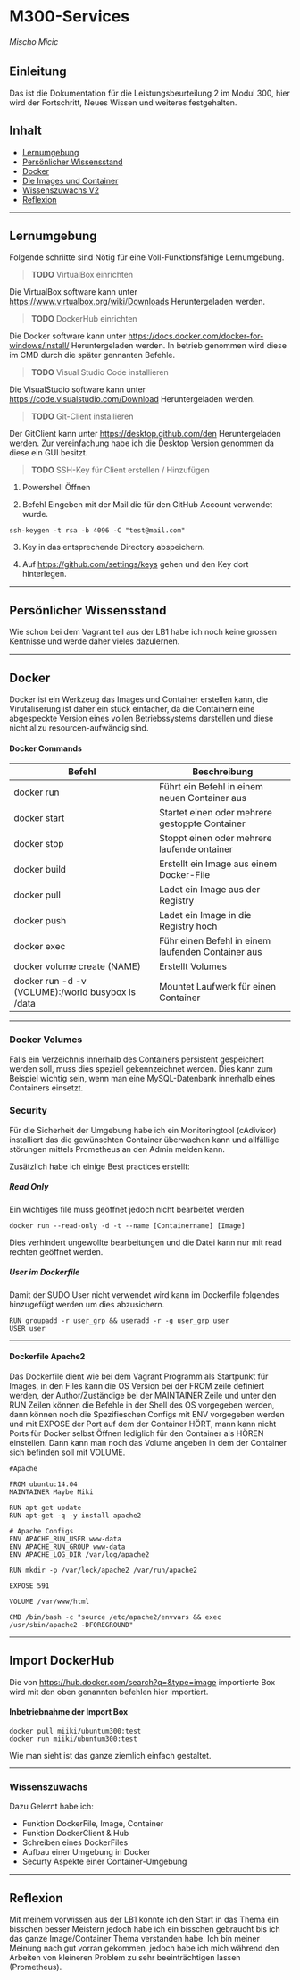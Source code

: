 # M300-Services

###### Mischo Micic

## Einleitung

Das ist die Dokumentation für die Leistungsbeurteilung 2 im Modul 300, hier wird der Fortschritt, Neues Wissen und weiteres festgehalten.


## Inhalt
- [Lernumgebung](#Lernumgebung)
- [Persönlicher Wissensstand](#Persönlicher-Wissensstand)
- [Docker](#Docker)
- [Die Images und Container](#Die-Images-und-Container)
- [Wissenszuwachs V2](#Wissenszuwachs-V2)
- [Reflexion](#Reflexion)

---

## Lernumgebung
Folgende schriitte sind Nötig für eine Voll-Funktionsfähige Lernumgebung.

> **TODO** VirtualBox einrichten

Die VirtualBox software kann unter https://www.virtualbox.org/wiki/Downloads
Heruntergeladen werden.
> **TODO** DockerHub einrichten

Die Docker software kann unter https://docs.docker.com/docker-for-windows/install/
Heruntergeladen werden. In betrieb genommen wird diese im CMD durch die später gennanten Befehle.

> **TODO** Visual Studio Code installieren

Die VisualStudio software kann unter https://code.visualstudio.com/Download
Heruntergeladen werden.

> **TODO** Git-Client installieren

Der GitClient kann unter https://desktop.github.com/den Heruntergeladen werden. Zur vereinfachung habe ich die Desktop Version genommen da diese ein GUI besitzt.

> **TODO** SSH-Key für Client erstellen / Hinzufügen

1. Powershell Öffnen

2. Befehl Eingeben mit der Mail die für den GitHub Account verwendet wurde.
```
ssh-keygen -t rsa -b 4096 -C "test@mail.com"
```
3. Key in das entsprechende Directory abspeichern.

4. Auf https://github.com/settings/keys gehen und den Key dort hinterlegen.


---



## Persönlicher Wissensstand

Wie schon bei dem Vagrant teil aus der LB1 habe ich noch keine grossen Kentnisse und werde daher vieles dazulernen.

---
## Docker
Docker ist ein Werkzeug das Images und Container erstellen kann, die Virutaliserung ist daher ein stück einfacher, da die Containern eine abgespeckte Version eines vollen Betriebssystems darstellen und diese nicht allzu resourcen-aufwändig sind.

#### Docker Commands

| Befehl       | Beschreibung                                       |
| ------------ | -------------------------------------------------- |
| docker run   | Führt ein Befehl in einem neuen Container aus      |
| docker start | Startet einen oder mehrere gestoppte Container     |
| docker stop  | Stoppt einen oder mehrere laufende ontainer        |
| docker build | Erstellt ein Image aus einem Docker-File           |
| docker pull  | Ladet ein Image aus der Registry                   |
| docker push  | Ladet ein Image in die Registry hoch               |
| docker exec  | Führ einen Befehl in einem laufenden Container aus |
| docker volume create (NAME)| Erstellt Volumes|
| docker run -d -v (VOLUME):/world busybox ls /data |Mountet Laufwerk für einen Container|


---

### Docker Volumes

Falls ein Verzeichnis innerhalb des Containers persistent gespeichert werden soll, muss dies speziell gekennzeichnet werden. Dies kann zum Beispiel wichtig sein, wenn man eine MySQL-Datenbank innerhalb eines Containers einsetzt.




### Security
Für die Sicherheit der Umgebung habe ich ein Monitoringtool (cAdivisor) installiert das die gewünschten Container überwachen kann und allfällige störungen mittels Prometheus an den Admin melden kann.

Zusätzlich habe ich einige Best practices erstellt:

##### Read Only
Ein wichtiges file muss geöffnet jedoch nicht bearbeitet werden

```
docker run --read-only -d -t --name [Containername] [Image]
```
Dies verhindert ungewollte bearbeitungen und die Datei kann nur mit read rechten geöffnet werden.

##### User im Dockerfile

Damit der SUDO User nicht verwendet wird kann im Dockerfile folgendes hinzugefügt werden um dies abzusichern.
```
RUN groupadd -r user_grp && useradd -r -g user_grp user
USER user
```
---


#### Dockerfile Apache2

Das Dockerfile dient wie bei dem Vagrant Programm als Startpunkt für Images, in den Files kann die OS Version bei der FROM zeile definiert werden, der Author/Zuständige bei der MAINTAINER Zeile und unter den RUN Zeilen können die Befehle in der Shell des OS vorgegeben werden, dann können noch die Spezifieschen Configs mit ENV vorgegeben werden und mit EXPOSE der Port auf dem der Container HÖRT, mann kann nicht Ports für Docker selbst Öffnen lediglich für den Container als HÖREN einstellen. Dann kann man noch das Volume angeben in dem der Container sich befinden soll mit VOLUME.

```
#Apache

FROM ubuntu:14.04
MAINTAINER Maybe Miki

RUN apt-get update
RUN apt-get -q -y install apache2

# Apache Configs
ENV APACHE_RUN_USER www-data
ENV APACHE_RUN_GROUP www-data
ENV APACHE_LOG_DIR /var/log/apache2

RUN mkdir -p /var/lock/apache2 /var/run/apache2

EXPOSE 591

VOLUME /var/www/html

CMD /bin/bash -c "source /etc/apache2/envvars && exec /usr/sbin/apache2 -DFOREGROUND"
```
---
## Import DockerHub
Die von https://hub.docker.com/search?q=&type=image importierte Box wird mit den oben genannten befehlen hier Importiert.

#### Inbetriebnahme der Import Box
```
docker pull miiki/ubuntum300:test
docker run miiki/ubuntum300:test
```
Wie man sieht ist das ganze ziemlich einfach gestaltet.


---
### Wissenszuwachs
Dazu Gelernt habe ich:
- Funktion DockerFile, Image, Container
- Funktion DockerClient & Hub
- Schreiben eines DockerFiles
- Aufbau einer Umgebung in Docker
- Securty Aspekte einer Container-Umgebung
---
## Reflexion

Mit meinem vorwissen aus der LB1 konnte ich den Start in das Thema ein bisschen besser Meistern jedoch habe ich ein bisschen gebraucht bis ich das ganze Image/Container Thema verstanden habe. Ich bin meiner Meinung nach gut vorran gekommen, jedoch habe ich mich während den Arbeiten von kleineren Problem zu sehr beeinträchtigen lassen (Prometheus).
